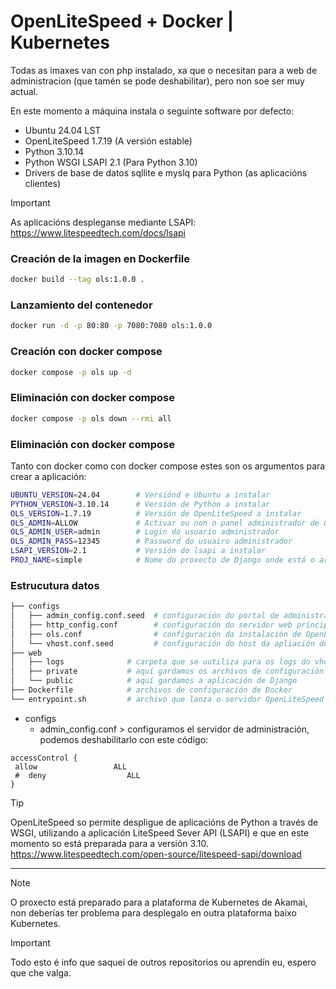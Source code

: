 # OpenLiteSpeed + Docker | Kubernetes

Todas as imaxes van con php instalado, xa que o necesitan para a web de administracion (que tamén se pode deshabilitar), pero non soe ser muy actual.

En este momento a máquina instala o seguinte software por defecto:
- Ubuntu 24.04 LST
- OpenLiteSpeed 1.7.19 (A versión estable)
- Python 3.10.14
- Python WSGI LSAPI 2.1 (Para Python 3.10)
- Drivers de base de datos sqllite e myslq para Python (as aplicacións clientes)

> [!IMPORTANT]
> As aplicacións despleganse mediante LSAPI:
> https://www.litespeedtech.com/docs/lsapi

### Creación de la imagen en Dockerfile
```bash
docker build --tag ols:1.0.0 .
```

### Lanzamiento del contenedor
```bash
docker run -d -p 80:80 -p 7080:7080 ols:1.0.0
```

### Creación con docker compose
```bash
docker compose -p ols up -d
```

### Eliminación con docker compose
```bash
docker compose -p ols down --rmi all
```

### Eliminación con docker compose
Tanto con docker como con docker compose estes son os argumentos para crear a aplicación:

```bash
UBUNTU_VERSION=24.04        # Versiónd e Ubuntu a instalar
PYTHON_VERSION=3.10.14      # Versión de Python a instalar
OLS_VERSION=1.7.19          # Versión de OpenLiteSpeed a instalar
OLS_ADMIN=ALLOW             # Activar ou non o panel administrador de OpenLiteSpeed (ALLOW|DENY)
OLS_ADMIN_USER=admin        # Login do usuario administrador
OLS_ADMIN_PASS=12345        # Password do usuairo administrador
LSAPI_VERSION=2.1           # Versión do lsapi a instalar
PROJ_NAME=simple            # Nome do proxecto de Django onde está o archivo wsgi.py
```

### Estrucutura datos

```bash
├── configs
│   ├── admin_config.conf.seed  # configuración do portal de administración de OpenLiteSpeed
│   ├── http_config.conf        # configuración do servidor web principal
│   ├── ols.conf                # configuración da instalación de OpenLiteSpeed
│   └── vhost.conf.seed         # configuración do host da apliación de Python
├── web
│   ├── logs              # carpeta que se uutiliza para os logs do vhost
│   ├── private           # aquí gardamos os archivos de configuración da aplicación (secret.json, requirements.txt)
│   └── public            # aquí gardamos a aplicación de Django
├── Dockerfile            # archivos de configuración de Docker 
└── entrypoint.sh         # archivo que lanza o servidor OpenLiteSpeed
```

- configs
    - admin_config.conf > configuramos el servidor de administración, podemos deshabilitarlo con este código:
 ```
 accessControl {
  allow                 ALL
  #  deny                  ALL
 }
 ```

> [!TIP]
> OpenLiteSpeed so permite despligue de aplicacións de Python a través de WSGI, utilizando a aplicación LiteSpeed Sever API (LSAPI) e que en este momento so está preparada para a versión 3.10.
> https://www.litespeedtech.com/open-source/litespeed-sapi/download

***

> [!NOTE]
> O proxecto está preparado para a plataforma de Kubernetes de Akamai, non deberías ter problema para desplegalo en outra plataforma baixo Kubernetes.

> [!IMPORTANT]
> Todo esto é info que saquei de outros repositorios ou aprendín eu, espero que che valga.